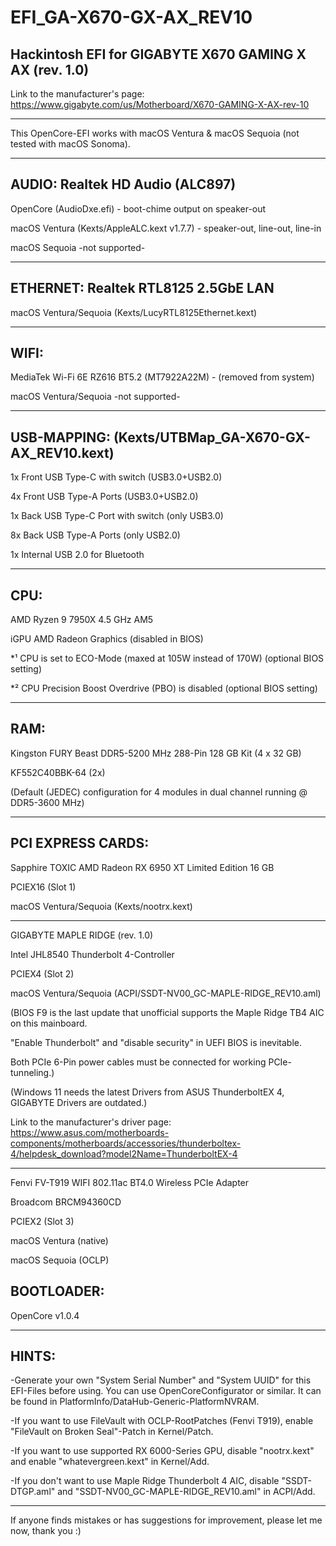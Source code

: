 # EFI_GA-X670-GX-AX_REV10
Hackintosh EFI for GIGABYTE X670 GAMING X AX (rev. 1.0)
------------------------------------------------------------------------------------------------

Link to the manufacturer's page: https://www.gigabyte.com/us/Motherboard/X670-GAMING-X-AX-rev-10

------------------------------------------------------------------------------------------------

This OpenCore-EFI works with macOS Ventura & macOS Sequoia
(not tested with macOS Sonoma).

------------------------------------------------------------------------------------------------

AUDIO:   Realtek HD Audio (ALC897)
------------------------------------------------------------------------------------------------
OpenCore (AudioDxe.efi) - boot-chime output on speaker-out

macOS Ventura (Kexts/AppleALC.kext v1.7.7) - speaker-out, line-out, line-in

macOS Sequoia -not supported-

------------------------------------------------------------------------------------------------
ETHERNET:   Realtek RTL8125 2.5GbE LAN
------------------------------------------------------------------------------------------------

macOS Ventura/Sequoia (Kexts/LucyRTL8125Ethernet.kext)

------------------------------------------------------------------------------------------------
WIFI:
------------------------------------------------------------------------------------------------
MediaTek Wi-Fi 6E RZ616 BT5.2 (MT7922A22M) - (removed from system)

macOS Ventura/Sequoia -not supported-

------------------------------------------------------------------------------------------------

USB-MAPPING: (Kexts/UTBMap_GA-X670-GX-AX_REV10.kext)
------------------------------------------------------------------------------------------------

1x Front USB Type-C with switch (USB3.0+USB2.0)

4x Front USB Type-A Ports (USB3.0+USB2.0)

1x Back USB Type-C Port with switch (only USB3.0)

8x Back USB Type-A Ports (only USB2.0)

1x Internal USB 2.0 for Bluetooth

------------------------------------------------------------------------------------------------
CPU:
------------------------------------------------------------------------------------------------

AMD Ryzen 9 7950X 4.5 GHz AM5

iGPU AMD Radeon Graphics (disabled in BIOS)

*¹ CPU is set to ECO-Mode (maxed at 105W instead of 170W) (optional BIOS setting)

*² CPU Precision Boost Overdrive (PBO) is disabled (optional BIOS setting)

------------------------------------------------------------------------------------------------

RAM:
------------------------------------------------------------------------------------------------

Kingston FURY Beast DDR5-5200 MHz 288-Pin 128 GB Kit (4 x 32 GB)

KF552C40BBK-64 (2x)

(Default (JEDEC) configuration for 4 modules in dual channel running @ DDR5-3600 MHz)

------------------------------------------------------------------------------------------------

PCI EXPRESS CARDS:
------------------------------------------------------------------------------------------------

Sapphire TOXIC AMD Radeon RX 6950 XT Limited Edition 16 GB

PCIEX16 (Slot 1)

macOS Ventura/Sequoia (Kexts/nootrx.kext)

------------------------------------------------------------------------------------------------

GIGABYTE MAPLE RIDGE (rev. 1.0)

Intel JHL8540 Thunderbolt 4-Controller

PCIEX4 (Slot 2)

macOS Ventura/Sequoia (ACPI/SSDT-NV00_GC-MAPLE-RIDGE_REV10.aml)

(BIOS F9 is the last update that unofficial supports the Maple Ridge TB4 AIC on this mainboard.

"Enable Thunderbolt" and "disable security" in UEFI BIOS is inevitable.

Both PCIe 6-Pin power cables must be connected for working PCIe-tunneling.)

(Windows 11 needs the latest Drivers from ASUS ThunderboltEX 4, GIGABYTE Drivers are outdated.)

Link to the manufacturer's driver page: https://www.asus.com/motherboards-components/motherboards/accessories/thunderboltex-4/helpdesk_download?model2Name=ThunderboltEX-4

------------------------------------------------------------------------------------------------

Fenvi FV-T919 WIFI 802.11ac BT4.0 Wireless PCIe Adapter

Broadcom BRCM94360CD

PCIEX2 (Slot 3)

macOS Ventura (native)

macOS Sequoia (OCLP)


BOOTLOADER:
------------------------------------------------------------------------------------------------

OpenCore v1.0.4

------------------------------------------------------------------------------------------------

HINTS:
------------------------------------------------------------------------------------------------

-Generate your own "System Serial Number" and "System UUID" for this EFI-Files before using.
You can use OpenCoreConfigurator or similar.
It can be found in PlatformInfo/DataHub-Generic-PlatformNVRAM.

-If you want to use FileVault with OCLP-RootPatches (Fenvi T919),
enable "FileVault on Broken Seal"-Patch in Kernel/Patch.

-If you want to use supported RX 6000-Series GPU,
disable "nootrx.kext" and enable "whatevergreen.kext" in Kernel/Add.

-If you don't want to use Maple Ridge Thunderbolt 4 AIC,
disable "SSDT-DTGP.aml" and "SSDT-NV00_GC-MAPLE-RIDGE_REV10.aml" in ACPI/Add.

------------------------------------------------------------------------------------------------

If anyone finds mistakes or has suggestions for improvement, please let me now, thank you :)
